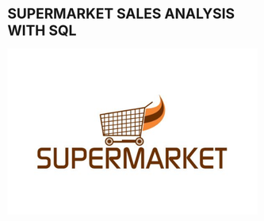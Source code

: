 # SUPERMARKET SALES ANALYSIS WITH SQL
![](https://github.com/krishnathulasi1994/SUPERMARKET_SALES/blob/main/SUPERMARKET%20LOGO)
